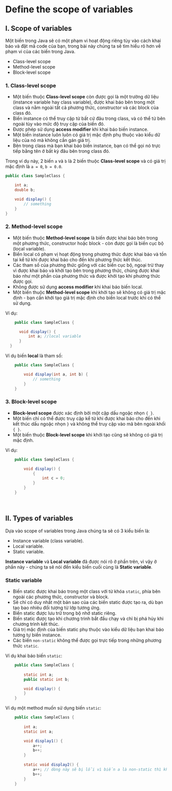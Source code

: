 # Define the scope of variables

## I. Scope of variables

Một biến trong Java sẽ có một phạm vi hoạt động riêng tùy vào cách khai báo và đặt mã code của bạn, trong bài này chúng ta sẽ tìm hiểu rõ hơn về phạm vi của các biến trong Java.  

  - Class-level scope
  - Method-level scope
  - Block-level scope
  
### 1. Class-level scope

- Một biến thuộc **Class-level scope** còn được gọi là một trường dữ liệu (instance variable hay class variable), được khai báo bên trong một class và nằm ngoài tất cả phương thức, constructor và các block của class đó.
- Biến instance có thể truy cập từ bất cứ đâu trong class, và có thể từ bên ngoài tùy vào mức độ truy cập của biến đó.
- Được phép sử dụng **access modifier** khi khai báo biến instance.
- Một biến instance luôn luôn có giá trị mặc định phụ thuộc vào kiểu dữ liệu của nó mà không cần gán giá trị.
- Bên trong class mà bạn khai báo biến instance, bạn có thể gọi nó trực tiếp bằng tên ở bất kỳ đâu bên trong class đó.

Trong ví dụ này, 2 biến `a` và `b` là 2 biến thuộc **Class-level scope** và có giá trị mặc định là `a = 0`, `b = 0.0`.

```java
public class SampleClass {

    int a;
    double b;

    void display() {    
        // something
    }
}
```

### 2. Method-level scope

- Một biến thuộc **Method-level scope** là biến được khai báo bên trong một phương thức, constructor hoặc block - còn được gọi là biến cục bộ (local variable).
- Biến local có phạm vị hoạt động trong phương thức được khai báo và tồn tại kể từ khi được khai báo cho đến khi phương thức kết thúc.
- Các tham số của phương thức giống với các biến cục bộ, ngoại trừ thay vì được khai báo và khởi tạo bên trong phương thức, chúng được khai báo như một phần của phương thức và được khởi tạo khi phương thức được gọi.
- Không được sử dụng **access modifier** khi khai báo biến local.
- Một biến thuộc **Method-level scope** khi khởi tạo sẽ không có giá trị mặc định - bạn cần khởi tạo giá trị mặc định cho biến local trước khi có thể sử dụng.

Ví dụ:
```java
    public class SampleClass {

      void display() {
          int a; //local variable
      }
  }
```

Ví dụ biến **local** là tham số:
```java
    public class SampleClass {

        void display(int a, int b) {    
            // something
        }
    }
```
### 3. Block-level scope

- **Block-level scope** được xác định bởi một cặp dấu ngoặc nhọn `{ }`.
- Một biến chỉ có thể được truy cập kể từ khi được khai báo cho đến khi kết thúc dấu ngoặc nhọn `}` và không thể truy cập vào mã bên ngoài khối `{ }`.
- Một biến thuộc **Block-level scope** khi khởi tạo cũng sẽ không có giá trị mặc định.

Ví dụ:
  ```java
      public class SampleClass {

          void display() {    
              {
                  int c = 0;
              }
          }
      }
  ```
  
<br />
  
## II. Types of variables
  
Dựa vào scope of variables trong Java chúng ta sẽ có 3 kiểu biến là:
- Instance variable (class variable).
- Local variable.
- Static variable.

**Instance variable** và **Local variable** đã được nói rõ ở phần trên, vì vậy ở phần này - chúng ta sẽ nói đến kiểu biến cuối cùng là **Static variable**.
  
### Static variable

  - Biến static được khai báo trong một class với từ khóa `static`, phía bên ngoài các phương thức, constructor và block.
  - Sẽ chỉ có duy nhất một bản sao của các biến static được tạo ra, dù bạn tạo bao nhiêu đối tượng từ lớp tương ứng.
  - Biến static được lưu trữ trong bộ nhớ static riêng.
  - Biến static được tạo khi chương trình bắt đầu chạy và chỉ bị phá hủy khi chương trình kết thúc.
  - Giá trị mặc định của biến static phụ thuộc vào kiểu dữ liệu bạn khai báo tương tự biến instance.
  - Các biến `non-static` không thể được gọi trực tiếp trong những phương thức `static`.
  
Ví dụ khai báo biến `static`:
  ```java
      public class SampleClass {
      
          static int a;
          public static int b;

          void display() {
          }
      }
  ```
  
    
Ví dụ một method muốn sử dụng biến `static`:
  ```java
      public class SampleClass {
      
          int a;
          static int a;

          void display1() {
              a++;
              b++;                   
          }
          
          static void display2() {
              a++; // dòng này sẽ bị lỗi vì biến a là non-static thì không thể được dùng trong method static
              b++;
          }
      }
  ```
